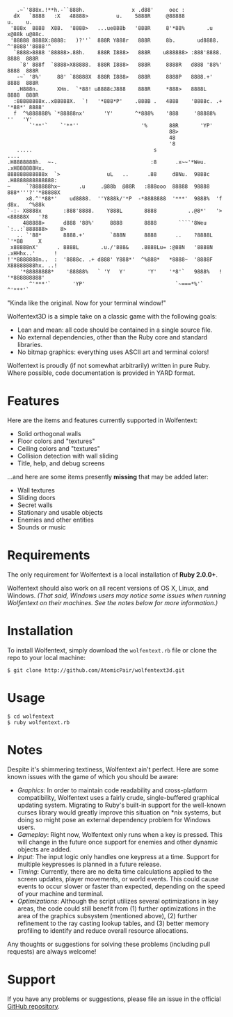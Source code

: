 ```
   .~`'888x.!**h.-``888h.               x .d88'     oec :
  dX   `8888   :X   48888>         u.    5888R     @88888                u.    u.
 '888x  8888  X88.  '8888>   ...ue888b   '888R     8'*88%       .u     x@88k u@88c.
 '88888 8888X:8888:   )?''`  888R Y888r   888R     8b.       ud8888.  ^'8888''8888'^
  `8888>8888 '88888>.88h.    888R I888>   888R    u888888> :888'8888.   8888  888R
    `8' 888f  `8888>X88888.  888R I888>   888R     8888R   d888 '88%'   8888  888R
   -~` '8%'     88' `88888X  888R I888>   888R     8888P   8888.+'      8888  888R
   .H888n.      XHn.  `*88! u8888cJ888    888R     *888>   8888L        8888  888R
  :88888888x..x88888X.  `!   '*888*P'    .888B .   4888    '8888c. .+  '*88*' 8888'
  f  ^%888888% `*88888nx'      'Y'       ^*888%    '888     '88888%      ''   'Y'
       `'**'`    `'**''                    '%       88R       'YP'
                                                    88>
                                                    48
                                                    '8
   .....                                       s                          ....
.H8888888h.  ~-.                              :8      .x~~'*Weu.      .xH888888Hx.
888888888888x  `>               uL   ..      .88     d8Nu.  9888c   .H8888888888888:
~     `?888888hx~      .u     .@88b  @88R   :888ooo  88888  98888   888*'''?''*88888X
      x8.^'*88*'    ud8888.  ''Y888k/'*P  -*8888888  '***'  9888%  'f     d8x.   ^%88k
`-:- X8888x       :888'8888.    Y888L       8888          ..@8*'   '>    <88888X   '?8
     488888>      d888 '88%'     8888       8888       ````'8Weu    `:..:`888888>    8>
   .. `'88*       8888.+'        `888N      8888      ..    ?8888L         `'*88     X
 x88888nX'      . 8888L       .u./'888&    .8888Lu= :@88N   '8888N    .xHHhx..'      !
!'*8888888n..  :  '8888c. .+ d888' Y888*'  ^%888*   *8888~  '8888F   X88888888hx. ..!
    '*88888888*    '88888%   ` 'Y   Y'       'Y'    '*8'`   9888%   !   '*888888888'
       ^'***'`       'YP'                             `~===*%'`            ^'***'`
```

"Kinda like the original. Now for your terminal window!"

Wolfentext3D is a simple take on a classic game with the following goals:

* Lean and mean: all code should be contained in a single source file.
* No external dependencies, other than the Ruby core and standard libraries.
* No bitmap graphics: everything uses ASCII art and terminal colors!

Wolfentext is proudly (if not somewhat arbitrarily) written in pure Ruby.  Where possible, code documentation is provided in YARD format.

Features
========

Here are the items and features currently supported in Wolfentext:

* Solid orthogonal walls
* Floor colors and "textures"
* Ceiling colors and "textures"
* Collision detection with wall sliding
* Title, help, and debug screens

...and here are some items presently **missing** that may be added later:

* Wall textures
* Sliding doors
* Secret walls
* Stationary and usable objects
* Enemies and other entities
* Sounds or music

Requirements
============

The only requirement for Wolfentext is a local installation of **Ruby 2.0.0+**.

Wolfentext should also work on all recent versions of OS X, Linux, and Windows.  *(That said, Windows users may notice some issues when running Wolfentext on their machines.  See the notes below for more information.)*

Installation
============

To install Wolfentext, simply download the `wolfentext.rb` file or clone the repo to your local machine:

```
$ git clone http://github.com/AtomicPair/wolfentext3d.git
```

Usage
=====

```
$ cd wolfentext
$ ruby wolfentext.rb
```

Notes
=====

Despite it's shimmering textiness, Wolfentext ain't perfect.  Here are some known issues with the game of which you should be aware:

* *Graphics*: In order to maintain code readability and cross-platform compatibility, Wolfentext uses a fairly crude, single-buffered graphical updating system. Migrating to Ruby's built-in support for the well-known curses library would greatly improve this situation on *nix systems, but doing so might pose an external dependency problem for Windows users.
* *Gameplay*: Right now, Wolfentext only runs when a key is pressed.  This will change in the future once support for enemies and other dynamic objects are added.
* *Input*: The input logic only handles one keypress at a time.  Support for multiple keypresses is planned in a future release.
* *Timing*: Currently, there are no delta time calculations applied to the screen updates, player movements, or world events.  This could cause events to occur slower or faster than expected, depending on the speed of your machine and terminal.
* *Optimizations*: Although the script utilizes several optimizations in key areas, the code could still benefit from (1) further optimizations in the area of the graphics subsystem (mentioned above), (2) further refinement to the ray casting lookup tables, and (3) better memory profiling to identify and reduce overall resource allocations.

Any thoughts or suggestions for solving these problems (including pull requests) are always welcome!

Support
=======

If you have any problems or suggestions, please file an issue in the official [GitHub repository](http://github.com/AtomicPair/wolfentext3d/).
